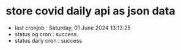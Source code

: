 # store covid daily api as json data

- last cronjob : Saturday, 01 June 2024 13:13:25
- status og cron : success
- status daily cron : success
      
      